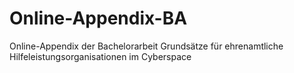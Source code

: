 # Online-Appendix-BA
Online-Appendix der Bachelorarbeit Grundsätze für ehrenamtliche Hilfeleistungsorganisationen im Cyberspace
